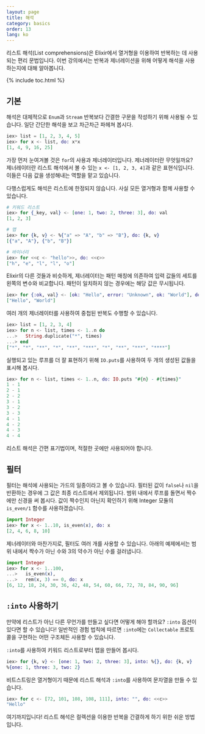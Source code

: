 ```yaml
---
layout: page
title: 해석
category: basics
order: 13
lang: ko
---
```


리스트 해석(List comprehensions)은 Elixir에서 열거형을 이용하여 반복하는 데 사용되는 편리 문법입니다. 이번 강의에서는 반복과 제너레이션을 위해 어떻게 해석을 사용하는지에 대해 알아봅니다.

{% include toc.html %}

## 기본

해석은 대체적으로 `Enum`과 `Stream` 반복보다 간결한 구문을 작성하기 위해 사용될 수 있습니다. 일단 간단한 해석을 보고 차근차근 파헤쳐 봅시다.

```elixir
iex> list = [1, 2, 3, 4, 5]
iex> for x <- list, do: x*x
[1, 4, 9, 16, 25]
```

가장 먼저 눈여겨볼 것은 `for`의 사용과 제너레이터입니다. 제너레이터란 무엇일까요? 제너레이터란 리스트 해석에서 볼 수 있는 `x <- [1, 2, 3, 4]`과 같은 표현식입니다. 이들은 다음 값을 생성해내는 역할을 맡고 있습니다.

다행스럽게도 해석은 리스트에 한정되지 않습니다. 사실 모든 열거형과 함께 사용할 수 있습니다.

```elixir
# 키워드 리스트
iex> for {_key, val} <- [one: 1, two: 2, three: 3], do: val
[1, 2, 3]

# 맵
iex> for {k, v} <- %{"a" => "A", "b" => "B"}, do: {k, v}
[{"a", "A"}, {"b", "B"}]

# 바이너리
iex> for <<c <- "hello">>, do: <<c>>
["h", "e", "l", "l", "o"]
```

Elixir의 다른 것들과 비슷하게, 제너레이터는 패턴 매칭에 의존하여 입력 값들의 세트를 왼쪽의 변수와 비교합니다. 패턴이 일치하지 않는 경우에는 해당 값은 무시됩니다.

```elixir
iex> for {:ok, val} <- [ok: "Hello", error: "Unknown", ok: "World"], do: val
["Hello", "World"]
```

여러 개의 제너레이터를 사용하여 중첩된 반복도 수행할 수 있습니다.

```elixir
iex> list = [1, 2, 3, 4]
iex> for n <- list, times <- 1..n do
...>   String.duplicate("*", times)
...> end
["*", "*", "**", "*", "**", "***", "*", "**", "***", "****"]
```

실행되고 있는 루프를 더 잘 표현하기 위해 `IO.puts`를 사용하여 두 개의 생성된 값들을 표시해 봅시다.

```elixir
iex> for n <- list, times <- 1..n, do: IO.puts "#{n} - #{times}"
1 - 1
2 - 1
2 - 2
3 - 1
3 - 2
3 - 3
4 - 1
4 - 2
4 - 3
4 - 4
```

리스트 해석은 간편 표기법이며, 적절한 곳에만 사용되어야 합니다.

## 필터

필터는 해석에 사용되는 가드의 일종이라고 볼 수 있습니다. 필터된 값이 `false`나 `nil`을 반환하는 경우에 그 값은 최종 리스트에서 제외됩니다. 범위 내에서 루프를 돌면서 짝수에만 신경을 써 봅시다. 값이 짝수인지 아닌지 확인하기 위해 Integer 모듈의 `is_even/1` 함수를 사용하겠습니다.

```elixir
import Integer
iex> for x <- 1..10, is_even(x), do: x
[2, 4, 6, 8, 10]
```

제너레이터와 마찬가지로, 필터도 여러 개를 사용할 수 있습니다. 아래의 예제에서는 범위 내에서 짝수가 아닌 수와 3의 약수가 아닌 수를 걸러냅니다.

```elixir
import Integer
iex> for x <- 1..100,
...>   is_even(x),
...>   rem(x, 3) == 0, do: x
[6, 12, 18, 24, 30, 36, 42, 48, 54, 60, 66, 72, 78, 84, 90, 96]
```

## `:into` 사용하기

만약에 리스트가 아닌 다른 무언가를 만들고 싶다면 어떻게 해야 할까요? `:into` 옵션이 있다면 할 수 있습니다! 일반적인 경험 법칙에 따르면 `:into`에는 `Collectable` 프로토콜을 구현하는 어떤 구조체든 사용할 수 있습니다.

`:into`를 사용하여 키워드 리스트로부터 맵을 만들어 봅시다.

```elixir
iex> for {k, v} <- [one: 1, two: 2, three: 3], into: %{}, do: {k, v}
%{one: 1, three: 3, two: 2}
```

비트스트링은 열거형이기 때문에 리스트 해석과 `:into`를 사용하여 문자열을 만들 수 있습니다.

```elixir
iex> for c <- [72, 101, 108, 108, 111], into: "", do: <<c>>
"Hello"
```

여기까지입니다! 리스트 해석은 컬렉션을 이용한 반복을 간결하게 하기 위한 쉬운 방법입니다.

